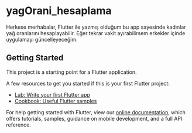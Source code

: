 # yagOrani_hesaplama

Herkese merhabalar,
Flutter ile yazmış olduğum bu app sayesinde kadınlar yağ oranlarını hesaplayabilir.
Eğer tekrar vakit ayırabilirsem erkekler içinde uygulamayı güncelleyeceğim.

## Getting Started

This project is a starting point for a Flutter application.

A few resources to get you started if this is your first Flutter project:

- [Lab: Write your first Flutter app](https://flutter.dev/docs/get-started/codelab)
- [Cookbook: Useful Flutter samples](https://flutter.dev/docs/cookbook)

For help getting started with Flutter, view our
[online documentation](https://flutter.dev/docs), which offers tutorials,
samples, guidance on mobile development, and a full API reference.
